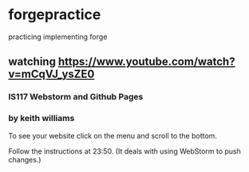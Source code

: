 # forgepractice
practicing implementing forge

## watching https://www.youtube.com/watch?v=mCqVJ_ysZE0
### IS117 Webstorm and Github Pages
### by keith williams

To see your website click on the <Settings> menu and scroll to the bottom.

Follow the instructions at 23:50.  (It deals with using WebStorm to push changes.)
